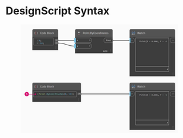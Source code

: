 # DesignScript Syntax

<figure><img src="../../../.gitbook/assets/image (6).png" alt=""><figcaption></figcaption></figure>

